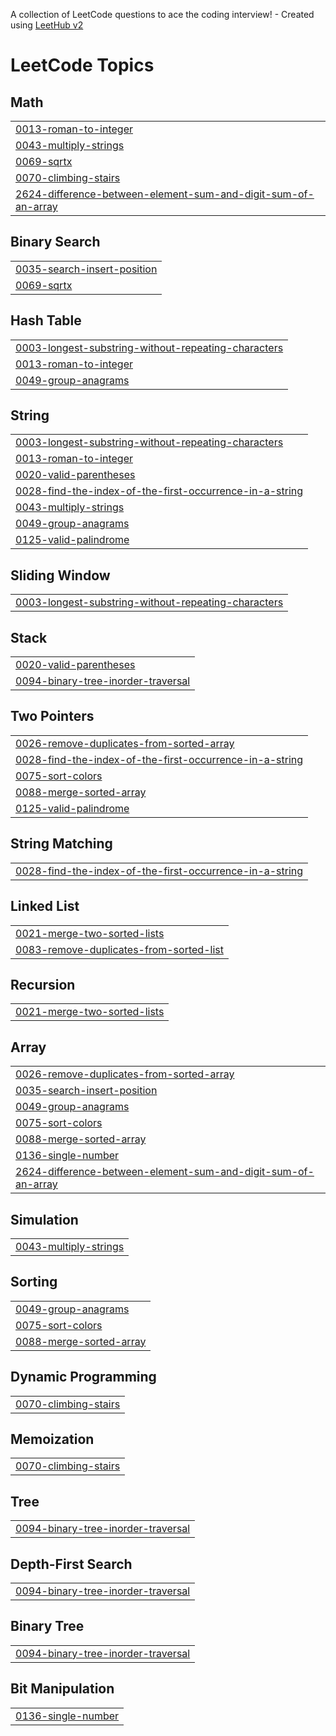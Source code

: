 A collection of LeetCode questions to ace the coding interview! - Created using [LeetHub v2](https://github.com/arunbhardwaj/LeetHub-2.0)
<!---LeetCode Topics Start-->
# LeetCode Topics
## Math
|  |
| ------- |
| [0013-roman-to-integer](https://github.com/afeefa12/LeetCode/tree/master/0013-roman-to-integer) |
| [0043-multiply-strings](https://github.com/afeefa12/LeetCode/tree/master/0043-multiply-strings) |
| [0069-sqrtx](https://github.com/afeefa12/LeetCode/tree/master/0069-sqrtx) |
| [0070-climbing-stairs](https://github.com/afeefa12/LeetCode/tree/master/0070-climbing-stairs) |
| [2624-difference-between-element-sum-and-digit-sum-of-an-array](https://github.com/afeefa12/LeetCode/tree/master/2624-difference-between-element-sum-and-digit-sum-of-an-array) |
## Binary Search
|  |
| ------- |
| [0035-search-insert-position](https://github.com/afeefa12/LeetCode/tree/master/0035-search-insert-position) |
| [0069-sqrtx](https://github.com/afeefa12/LeetCode/tree/master/0069-sqrtx) |
## Hash Table
|  |
| ------- |
| [0003-longest-substring-without-repeating-characters](https://github.com/afeefa12/LeetCode/tree/master/0003-longest-substring-without-repeating-characters) |
| [0013-roman-to-integer](https://github.com/afeefa12/LeetCode/tree/master/0013-roman-to-integer) |
| [0049-group-anagrams](https://github.com/afeefa12/LeetCode/tree/master/0049-group-anagrams) |
## String
|  |
| ------- |
| [0003-longest-substring-without-repeating-characters](https://github.com/afeefa12/LeetCode/tree/master/0003-longest-substring-without-repeating-characters) |
| [0013-roman-to-integer](https://github.com/afeefa12/LeetCode/tree/master/0013-roman-to-integer) |
| [0020-valid-parentheses](https://github.com/afeefa12/LeetCode/tree/master/0020-valid-parentheses) |
| [0028-find-the-index-of-the-first-occurrence-in-a-string](https://github.com/afeefa12/LeetCode/tree/master/0028-find-the-index-of-the-first-occurrence-in-a-string) |
| [0043-multiply-strings](https://github.com/afeefa12/LeetCode/tree/master/0043-multiply-strings) |
| [0049-group-anagrams](https://github.com/afeefa12/LeetCode/tree/master/0049-group-anagrams) |
| [0125-valid-palindrome](https://github.com/afeefa12/LeetCode/tree/master/0125-valid-palindrome) |
## Sliding Window
|  |
| ------- |
| [0003-longest-substring-without-repeating-characters](https://github.com/afeefa12/LeetCode/tree/master/0003-longest-substring-without-repeating-characters) |
## Stack
|  |
| ------- |
| [0020-valid-parentheses](https://github.com/afeefa12/LeetCode/tree/master/0020-valid-parentheses) |
| [0094-binary-tree-inorder-traversal](https://github.com/afeefa12/LeetCode/tree/master/0094-binary-tree-inorder-traversal) |
## Two Pointers
|  |
| ------- |
| [0026-remove-duplicates-from-sorted-array](https://github.com/afeefa12/LeetCode/tree/master/0026-remove-duplicates-from-sorted-array) |
| [0028-find-the-index-of-the-first-occurrence-in-a-string](https://github.com/afeefa12/LeetCode/tree/master/0028-find-the-index-of-the-first-occurrence-in-a-string) |
| [0075-sort-colors](https://github.com/afeefa12/LeetCode/tree/master/0075-sort-colors) |
| [0088-merge-sorted-array](https://github.com/afeefa12/LeetCode/tree/master/0088-merge-sorted-array) |
| [0125-valid-palindrome](https://github.com/afeefa12/LeetCode/tree/master/0125-valid-palindrome) |
## String Matching
|  |
| ------- |
| [0028-find-the-index-of-the-first-occurrence-in-a-string](https://github.com/afeefa12/LeetCode/tree/master/0028-find-the-index-of-the-first-occurrence-in-a-string) |
## Linked List
|  |
| ------- |
| [0021-merge-two-sorted-lists](https://github.com/afeefa12/LeetCode/tree/master/0021-merge-two-sorted-lists) |
| [0083-remove-duplicates-from-sorted-list](https://github.com/afeefa12/LeetCode/tree/master/0083-remove-duplicates-from-sorted-list) |
## Recursion
|  |
| ------- |
| [0021-merge-two-sorted-lists](https://github.com/afeefa12/LeetCode/tree/master/0021-merge-two-sorted-lists) |
## Array
|  |
| ------- |
| [0026-remove-duplicates-from-sorted-array](https://github.com/afeefa12/LeetCode/tree/master/0026-remove-duplicates-from-sorted-array) |
| [0035-search-insert-position](https://github.com/afeefa12/LeetCode/tree/master/0035-search-insert-position) |
| [0049-group-anagrams](https://github.com/afeefa12/LeetCode/tree/master/0049-group-anagrams) |
| [0075-sort-colors](https://github.com/afeefa12/LeetCode/tree/master/0075-sort-colors) |
| [0088-merge-sorted-array](https://github.com/afeefa12/LeetCode/tree/master/0088-merge-sorted-array) |
| [0136-single-number](https://github.com/afeefa12/LeetCode/tree/master/0136-single-number) |
| [2624-difference-between-element-sum-and-digit-sum-of-an-array](https://github.com/afeefa12/LeetCode/tree/master/2624-difference-between-element-sum-and-digit-sum-of-an-array) |
## Simulation
|  |
| ------- |
| [0043-multiply-strings](https://github.com/afeefa12/LeetCode/tree/master/0043-multiply-strings) |
## Sorting
|  |
| ------- |
| [0049-group-anagrams](https://github.com/afeefa12/LeetCode/tree/master/0049-group-anagrams) |
| [0075-sort-colors](https://github.com/afeefa12/LeetCode/tree/master/0075-sort-colors) |
| [0088-merge-sorted-array](https://github.com/afeefa12/LeetCode/tree/master/0088-merge-sorted-array) |
## Dynamic Programming
|  |
| ------- |
| [0070-climbing-stairs](https://github.com/afeefa12/LeetCode/tree/master/0070-climbing-stairs) |
## Memoization
|  |
| ------- |
| [0070-climbing-stairs](https://github.com/afeefa12/LeetCode/tree/master/0070-climbing-stairs) |
## Tree
|  |
| ------- |
| [0094-binary-tree-inorder-traversal](https://github.com/afeefa12/LeetCode/tree/master/0094-binary-tree-inorder-traversal) |
## Depth-First Search
|  |
| ------- |
| [0094-binary-tree-inorder-traversal](https://github.com/afeefa12/LeetCode/tree/master/0094-binary-tree-inorder-traversal) |
## Binary Tree
|  |
| ------- |
| [0094-binary-tree-inorder-traversal](https://github.com/afeefa12/LeetCode/tree/master/0094-binary-tree-inorder-traversal) |
## Bit Manipulation
|  |
| ------- |
| [0136-single-number](https://github.com/afeefa12/LeetCode/tree/master/0136-single-number) |
<!---LeetCode Topics End-->